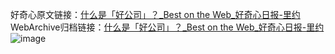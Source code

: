 好奇心原文链接：[什么是「好公司」？_Best on the Web_好奇心日报-里约](https://www.qdaily.com/articles/4771.html)
WebArchive归档链接：[什么是「好公司」？_Best on the Web_好奇心日报-里约](http://web.archive.org/web/20190623162642/https://www.qdaily.com/articles/4771.html)
![image](http://ww3.sinaimg.cn/large/007d5XDply1g3w5qdqa0sj30u02prnig)